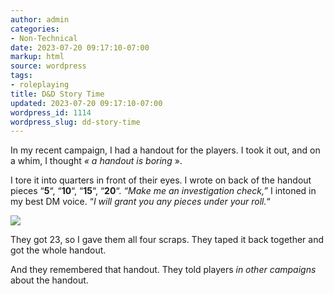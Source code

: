 ```yaml
---
author: admin
categories:
- Non-Technical
date: 2023-07-20 09:17:10-07:00
markup: html
source: wordpress
tags:
- roleplaying
title: D&D Story Time
updated: 2023-07-20 09:17:10-07:00
wordpress_id: 1114
wordpress_slug: dd-story-time
---
```

In my recent campaign, I had a handout for the players. I took it out, and on a whim, I thought *« a handout is boring* ».

I tore it into quarters in front of their eyes. I wrote on back of the handout pieces “**5**“, “**10**“, “**15**“, “**20**“. *“Make me an investigation check,”* I intoned in my best DM voice. “*I will grant you any pieces under your roll.*“

[![](https://blog.za3k.com/wp-content/uploads/2023/07/scraps-287x300.jpg)](https://blog.za3k.com/wp-content/uploads/2023/07/scraps.jpg)

They got 23, so I gave them all four scraps. They taped it back together and got the whole handout.

And they remembered that handout. They told players *in other campaigns* about the handout.
